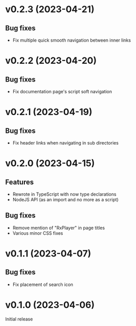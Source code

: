 # v0.2.3 (2023-04-21)

## Bug fixes

- Fix multiple quick smooth navigation between inner links

# v0.2.2 (2023-04-20)

## Bug fixes

- Fix documentation page's script soft navigation

# v0.2.1 (2023-04-19)

## Bug fixes

- Fix header links when navigating in sub directories

# v0.2.0 (2023-04-15)

## Features

- Rewrote in TypeScript with now type declarations
- NodeJS API (as an import and no more as a script)

## Bug fixes

- Remove mention of "RxPlayer" in page titles
- Various minor CSS fixes

# v0.1.1 (2023-04-07)

## Bug fixes

- Fix placement of search icon

# v0.1.0 (2023-04-06)

Initial release
